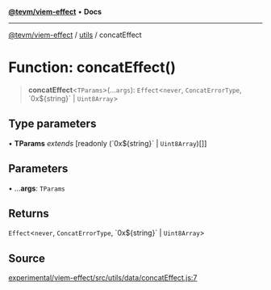 [**@tevm/viem-effect**](../../README.md) • **Docs**

***

[@tevm/viem-effect](../../modules.md) / [utils](../README.md) / concatEffect

# Function: concatEffect()

> **concatEffect**\<`TParams`\>(...`args`): `Effect`\<`never`, `ConcatErrorType`, \`0x$\{string\}\` \| `Uint8Array`\>

## Type parameters

• **TParams** *extends* [readonly (\`0x$\{string\}\` \| `Uint8Array`)[]]

## Parameters

• ...**args**: `TParams`

## Returns

`Effect`\<`never`, `ConcatErrorType`, \`0x$\{string\}\` \| `Uint8Array`\>

## Source

[experimental/viem-effect/src/utils/data/concatEffect.js:7](https://github.com/evmts/tevm-monorepo/blob/main/experimental/viem-effect/src/utils/data/concatEffect.js#L7)
